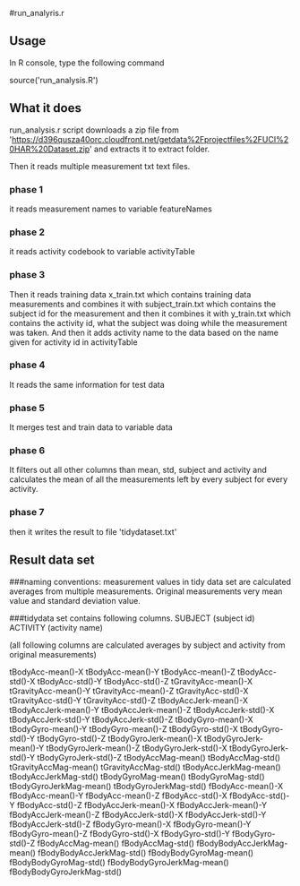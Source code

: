 #run_analyris.r

## Usage
In R console, type the following command

source('run_analysis.R')

## What it does

run_analysis.r script downloads a zip file from 'https://d396qusza40orc.cloudfront.net/getdata%2Fprojectfiles%2FUCI%20HAR%20Dataset.zip' 
and extracts it to extract folder.

Then it reads multiple measurement txt text files.

### phase 1
it reads measurement names to variable featureNames

### phase 2
it reads activity codebook to variable activityTable

### phase 3
Then it reads training data x_train.txt which contains training data measurements and combines it with subject_train.txt which contains the subject id for the measurement and then it combines it with y_train.txt which contains the activity id, what the subject was doing while the measurement was taken. And then it adds activity name to the data based on the name given for activity id in activityTable

### phase 4
It reads the same information for test data

### phase 5
It merges test and train data to variable data

### phase 6
It filters out all other columns than mean, std, subject and activity and calculates the mean of all the measurements left by every subject for every activity.

### phase 7
then it writes the result to file 'tidydataset.txt'

## Result data set

###naming conventions:
measurement values in tidy data set are calculated averages from multiple measurements. Original measurements
very mean value and standard deviation value.

###tidydata set contains following columns.
SUBJECT (subject id)
ACTIVITY (activity name)

(all following columns are calculated averages by subject and activity from original measurements)

tBodyAcc-mean()-X 
tBodyAcc-mean()-Y
tBodyAcc-mean()-Z
tBodyAcc-std()-X
tBodyAcc-std()-Y
tBodyAcc-std()-Z
tGravityAcc-mean()-X
tGravityAcc-mean()-Y
tGravityAcc-mean()-Z
tGravityAcc-std()-X
tGravityAcc-std()-Y
tGravityAcc-std()-Z
tBodyAccJerk-mean()-X
tBodyAccJerk-mean()-Y
tBodyAccJerk-mean()-Z
tBodyAccJerk-std()-X
tBodyAccJerk-std()-Y
tBodyAccJerk-std()-Z
tBodyGyro-mean()-X
tBodyGyro-mean()-Y
tBodyGyro-mean()-Z
tBodyGyro-std()-X
tBodyGyro-std()-Y
tBodyGyro-std()-Z
tBodyGyroJerk-mean()-X
tBodyGyroJerk-mean()-Y
tBodyGyroJerk-mean()-Z
tBodyGyroJerk-std()-X
tBodyGyroJerk-std()-Y
tBodyGyroJerk-std()-Z
tBodyAccMag-mean()
tBodyAccMag-std()
tGravityAccMag-mean()
tGravityAccMag-std()
tBodyAccJerkMag-mean()
tBodyAccJerkMag-std()
tBodyGyroMag-mean()
tBodyGyroMag-std()
tBodyGyroJerkMag-mean()
tBodyGyroJerkMag-std()
fBodyAcc-mean()-X
fBodyAcc-mean()-Y
fBodyAcc-mean()-Z
fBodyAcc-std()-X
fBodyAcc-std()-Y
fBodyAcc-std()-Z
fBodyAccJerk-mean()-X
fBodyAccJerk-mean()-Y
fBodyAccJerk-mean()-Z
fBodyAccJerk-std()-X
fBodyAccJerk-std()-Y
fBodyAccJerk-std()-Z
fBodyGyro-mean()-X
fBodyGyro-mean()-Y
fBodyGyro-mean()-Z
fBodyGyro-std()-X
fBodyGyro-std()-Y
fBodyGyro-std()-Z
fBodyAccMag-mean()
fBodyAccMag-std()
fBodyBodyAccJerkMag-mean()
fBodyBodyAccJerkMag-std()
fBodyBodyGyroMag-mean()
fBodyBodyGyroMag-std()
fBodyBodyGyroJerkMag-mean()
fBodyBodyGyroJerkMag-std()